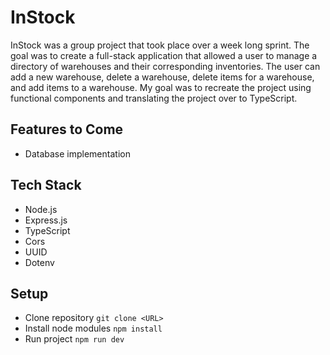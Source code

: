 # InStock

InStock was a group project that took place over a week long sprint. The goal was to create a full-stack application that allowed a user to manage a directory of warehouses and their corresponding inventories. The user can add a new warehouse, delete a warehouse, delete items for a warehouse, and add items to a warehouse. My goal was to recreate the project using functional components and translating the project over to TypeScript. 

## Features to Come

- Database implementation

## Tech Stack

- Node.js
- Express.js
- TypeScript
- Cors
- UUID
- Dotenv

## Setup

- Clone repository `git clone <URL>`
- Install node modules `npm install`
- Run project `npm run dev`